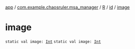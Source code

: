 [app](../../../index.md) / [com.example.chaosruler.msa_manager](../../index.md) / [R](../index.md) / [id](index.md) / [image](.)

# image

`static val image: `[`Int`](https://kotlinlang.org/api/latest/jvm/stdlib/kotlin/-int/index.html)
`static val image: `[`Int`](https://kotlinlang.org/api/latest/jvm/stdlib/kotlin/-int/index.html)